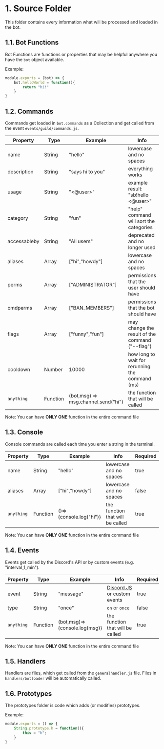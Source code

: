 # 1. Source Folder

This folder contains every information what will be processed and loaded in the bot.

## 1.1. Bot Functions

Bot Functions are functions or properties that may be helpful anywhere you have the `bot` object available.

Example:
```js
module.exports = (bot) => {
    bot.helloWorld = function(){
        return "hi!"
    }
}
```

## 1.2. Commands

Commands get loaded in `bot.commands` as a Collection and get called from the event `events/guild/commands.js`.

| Property     | Type     | Example                             | Info                                            | Required |
|--------------|----------|-------------------------------------|-------------------------------------------------|----------|
| name         | String   | "hello"                             | lowercase and no spaces                         | true     |
| description  | String   | "says hi to you"                    | everything works                                | false    |
| usage        | String   | "<@user>"                           | example result: "sb!hello <@user>"              | false    |
| category     | String   | "fun"                               | "help" command will sort the categories         | true     |
| accessableby | String   | "All users"                         | deprecated and no longer used                   | false    |
| aliases      | Array    | ["hi","howdy"]                      | lowercase and no spaces                         | false    |
| perms        | Array    | ["ADMINISTRATOR"]                   | permissions that the user should have           | false    |
| cmdperms     | Array    | ["BAN_MEMBERS"]                     | permissions that the bot should have            | false    |
| flags        | Array    | ["funny","fun"]                     | may change the result of the command ("--flag") | false    |
| cooldown     | Number   | 10000                               | how long to wait for rerunning the command (ms) | false    |
| `anything`   | Function | (bot,msg) => msg.channel.send("hi") | the function that will be called                | true     |

Note: You can have **ONLY ONE** function in the entire command file

## 1.3. Console

Console commands are called each time you enter a string in the terminal.

| Property     | Type     | Example                 | Info                             | Required |
|--------------|----------|-------------------------|----------------------------------|----------|
| name         | String   | "hello"                 | lowercase and no spaces          | true     |
| aliases      | Array    | ["hi","howdy"]          | lowercase and no spaces          | false    |
| `anything`   | Function | ()=>{console.log("hi")} | the function that will be called | true     |

Note: You can have **ONLY ONE** function in the entire command file

## 1.4. Events

Events get called by the Discord's API or by custom events (e.g. "interval_1_min").

| Property     | Type     | Example                       | Info                             | Required |
|--------------|----------|-------------------------------|----------------------------------|----------|
| event        | String   | "message"                     | [Discord.JS](https://discord.js.org/#/docs/main/11.6.4/class/Client) or custom events | true |
| type         | String   | "once"                        | `on` or `once`                   | false    |
| `anything`   | Function | (bot,msg)=>{console.log(msg)} | the function that will be called | true     |

Note: You can have **ONLY ONE** function in the entire command file

## 1.5. Handlers

Handlers are files, which get called from the `generalhandler.js` file.
Files in `handlers/botloader` will be automatically called.

## 1.6. Prototypes

The prototypes folder is code which adds (or modifies) prototypes.

Example:
```js
module.exports = () => {
    String.prototype.h = function(){
        this = "h";
    }
}
```
